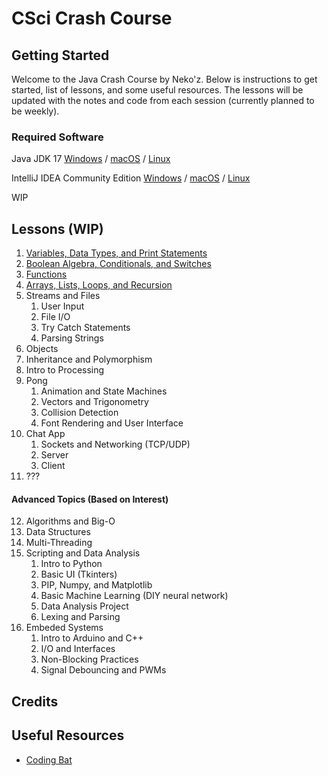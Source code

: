 # CSci Crash Course

## Getting Started
Welcome to the Java Crash Course by Neko'z. Below is instructions to get started, list of lessons, and some useful
resources. The lessons will be updated with the notes and code from each session (currently planned to be weekly).

### Required Software
Java JDK 17
[Windows](https://www.oracle.com/java/technologies/downloads/#jdk17-windows) /
[macOS](https://www.oracle.com/java/technologies/downloads/#jdk17-mac) /
[Linux](https://www.oracle.com/java/technologies/downloads/#jdk17-linux)

IntelliJ IDEA Community Edition
[Windows](https://www.jetbrains.com/idea/download/?section=windows) /
[macOS](https://www.jetbrains.com/idea/download/?section=mac) /
[Linux](https://www.jetbrains.com/idea/download/?section=linux)

WIP

## Lessons (WIP)
1) [Variables, Data Types, and Print Statements](src/Lesson1/Lesson01.md)
2) [Boolean Algebra, Conditionals, and Switches](src/Lesson2/Lesson02.md)
3) [Functions](src/Lesson3/Lesson03.md)
4) [Arrays, Lists, Loops, and Recursion](src/Lesson4/Lesson04.md)
5) Streams and Files
   1) User Input
   2) File I/O
   3) Try Catch Statements
   4) Parsing Strings
6) Objects
7) Inheritance and Polymorphism
8) Intro to Processing
9) Pong
   1) Animation and State Machines
   2) Vectors and Trigonometry 
   3) Collision Detection
   4) Font Rendering and User Interface
10) Chat App
    1) Sockets and Networking (TCP/UDP)
    2) Server
    3) Client
11) ???

#### Advanced Topics (Based on Interest)
12) Algorithms and Big-O
13) Data Structures
14) Multi-Threading
15) Scripting and Data Analysis
    1) Intro to Python
    2) Basic UI (Tkinters)
    3) PIP, Numpy, and Matplotlib
    4) Basic Machine Learning (DIY neural network)
    5) Data Analysis Project
    6) Lexing and Parsing
16) Embeded Systems
    1) Intro to Arduino and C++
    2) I/O and Interfaces
    3) Non-Blocking Practices
    4) Signal Debouncing and PWMs

## Credits

## Useful Resources
* [Coding Bat](https://codingbat.com/java)